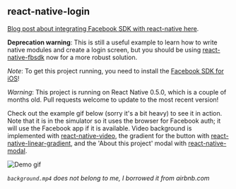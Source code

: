 ## react-native-login

[Blog post about integrating Facebook SDK with react-native here](http://brentvatne.ca/facebook-login-with-react-native/).

**Deprecation warning**: This is still a useful example to learn how to write native modules and create a login screen, but you should be using [react-native-fbsdk](https://github.com/facebook/react-native-fbsdk) now for a more robust solution.

*Note*: To get this project running, you need to install the [Facebook SDK for iOS](https://developers.facebook.com/docs/ios)! 

*Warning*: This project is running on React Native 0.5.0, which is a couple of months old. Pull requests welcome to update to the most recent version!

Check out the example gif below (sorry it's a bit heavy) to see it in action. Note that it is in the simulator so it uses the browser for Facebook auth; it will use the Facebook app if it is available. Video background is implemented with [react-native-video](https://github.com/brentvatne/react-native-video), the gradient for the button with [react-native-linear-gradient](https://github.com/brentvatne/react-native-linear-gradient), and the 'About this project' modal with [react-native-modal](https://github.com/brentvatne/react-native-modal).

![Demo gif](https://github.com/brentvatne/facebook-login/blob/master/demo!!!.gif)

*`background.mp4` does not belong to me, I borrowed it from airbnb.com*
